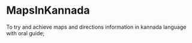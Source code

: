 # MapsInKannada
To try and achieve maps and directions information in kannada language with oral guide;
